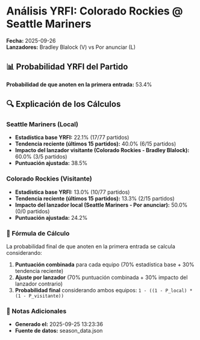 # Análisis YRFI: Colorado Rockies @ Seattle Mariners

**Fecha:** 2025-09-26  
**Lanzadores:** Bradley Blalock (V) vs Por anunciar (L)

## 📊 Probabilidad YRFI del Partido

**Probabilidad de que anoten en la primera entrada:** 53.4%

## 🔍 Explicación de los Cálculos

### Seattle Mariners (Local)
- **Estadística base YRFI:** 22.1% (17/77 partidos)
- **Tendencia reciente (últimos 15 partidos):** 40.0% (6/15 partidos)
- **Impacto del lanzador visitante (Colorado Rockies - Bradley Blalock):** 60.0% (3/5 partidos)
- **Puntuación ajustada:** 38.5%

### Colorado Rockies (Visitante)
- **Estadística base YRFI:** 13.0% (10/77 partidos)
- **Tendencia reciente (últimos 15 partidos):** 13.3% (2/15 partidos)
- **Impacto del lanzador local (Seattle Mariners - Por anunciar):** 50.0% (0/0 partidos)
- **Puntuación ajustada:** 24.2%

### 📝 Fórmula de Cálculo

La probabilidad final de que anoten en la primera entrada se calcula considerando:
1. **Puntuación combinada** para cada equipo (70% estadística base + 30% tendencia reciente)
2. **Ajuste por lanzador** (70% puntuación combinada + 30% impacto del lanzador contrario)
3. **Probabilidad final** considerando ambos equipos: `1 - ((1 - P_local) * (1 - P_visitante))`

### 📌 Notas Adicionales

- **Generado el:** 2025-09-25 13:23:36
- **Fuente de datos:** season_data.json
